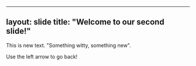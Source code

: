 ------
layout: slide
title: "Welcome to our second slide!"
------
This is new text.  "Something witty, something new".

Use the left arrow to go back!